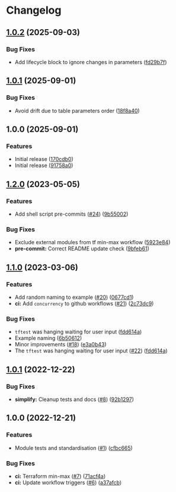 # Changelog

## [1.0.2](https://github.com/cloudandthings/terraform-aws-s3-inventory/compare/v1.0.1...v1.0.2) (2025-09-03)


### Bug Fixes

* Add lifecycle block to ignore changes in parameters ([fd29b7f](https://github.com/cloudandthings/terraform-aws-s3-inventory/commit/fd29b7fe43a6ffe951c7a4120ff27cc0534ac10f))

## [1.0.1](https://github.com/cloudandthings/terraform-aws-s3-inventory/compare/v1.0.0...v1.0.1) (2025-09-01)


### Bug Fixes

* Avoid drift due to table parameters order ([18f8a40](https://github.com/cloudandthings/terraform-aws-s3-inventory/commit/18f8a40a185425b5f9771d6fbe6ae8c98f567344))

## 1.0.0 (2025-09-01)


### Features

* Initial release ([170cdb0](https://github.com/cloudandthings/terraform-aws-s3-inventory/commit/170cdb0dad51ed194088aa67cee347bfc0e01b93))
* Initial release ([91758a0](https://github.com/cloudandthings/terraform-aws-s3-inventory/commit/91758a00dd106b59db52314bb4abb603ac4a33b9))

## [1.2.0](https://github.com/cloudandthings/terraform-aws-template/compare/v1.1.0...v1.2.0) (2023-05-05)


### Features

* Add shell script pre-commits ([#24](https://github.com/cloudandthings/terraform-aws-template/issues/24)) ([9b55002](https://github.com/cloudandthings/terraform-aws-template/commit/9b55002520bf0757470f90a2ff694ddca5581bc7))


### Bug Fixes

* Exclude external modules from tf min-max workflow ([5923e84](https://github.com/cloudandthings/terraform-aws-template/commit/5923e842eb639b1d58abf200f22ec04b9d6e0108))
* **pre-commit:** Correct README update check ([9bfeb61](https://github.com/cloudandthings/terraform-aws-template/commit/9bfeb613cc9f83f4f4f88ae1f558b14237f3b37b))

## [1.1.0](https://github.com/cloudandthings/terraform-aws-template/compare/v1.0.1...v1.1.0) (2023-03-06)


### Features

* Add random naming to example ([#20](https://github.com/cloudandthings/terraform-aws-template/issues/20)) ([0677cd1](https://github.com/cloudandthings/terraform-aws-template/commit/0677cd149337082923186ad40292baacba038224))
* **ci:** Add `concurrency` to github workflows ([#21](https://github.com/cloudandthings/terraform-aws-template/issues/21)) ([2c73dc9](https://github.com/cloudandthings/terraform-aws-template/commit/2c73dc9d52482d027ae6a47f4f6397e3c1b70faa))


### Bug Fixes

* `tftest` was hanging waiting for user input ([fdd614a](https://github.com/cloudandthings/terraform-aws-template/commit/fdd614aa8dc10377e4470a907ca365d56af767f3))
* Example naming ([6b50612](https://github.com/cloudandthings/terraform-aws-template/commit/6b5061244fce9baa83003eb40003543fdf4f8475))
* Minor improvements ([#18](https://github.com/cloudandthings/terraform-aws-template/issues/18)) ([e3a0b43](https://github.com/cloudandthings/terraform-aws-template/commit/e3a0b4387d99da6f7495d3fa053603467c37320d))
* The `tftest` was hanging waiting for user input ([#22](https://github.com/cloudandthings/terraform-aws-template/issues/22)) ([fdd614a](https://github.com/cloudandthings/terraform-aws-template/commit/fdd614aa8dc10377e4470a907ca365d56af767f3))

## [1.0.1](https://github.com/cloudandthings/terraform-aws-template/compare/v1.0.0...v1.0.1) (2022-12-22)


### Bug Fixes

* **simplify:** Cleanup tests and docs ([#8](https://github.com/cloudandthings/terraform-aws-template/issues/8)) ([92b1297](https://github.com/cloudandthings/terraform-aws-template/commit/92b1297fe8f9f202ba6fc80875f4f64c090c32e1))

## 1.0.0 (2022-12-21)


### Features

* Module tests and standardisation  ([#1](https://github.com/cloudandthings/terraform-aws-template/issues/1)) ([cfbc665](https://github.com/cloudandthings/terraform-aws-template/commit/cfbc6653f103118764e99bc98a0f70ea42098338))


### Bug Fixes

* **ci:** Terraform min-max ([#7](https://github.com/cloudandthings/terraform-aws-template/issues/7)) ([71acf4a](https://github.com/cloudandthings/terraform-aws-template/commit/71acf4a932b5a210217279265bc707e29711620d))
* **ci:** Update workflow triggers ([#6](https://github.com/cloudandthings/terraform-aws-template/issues/6)) ([a37afcb](https://github.com/cloudandthings/terraform-aws-template/commit/a37afcbaa54e3c6918d5206694844eb25f87930c))
